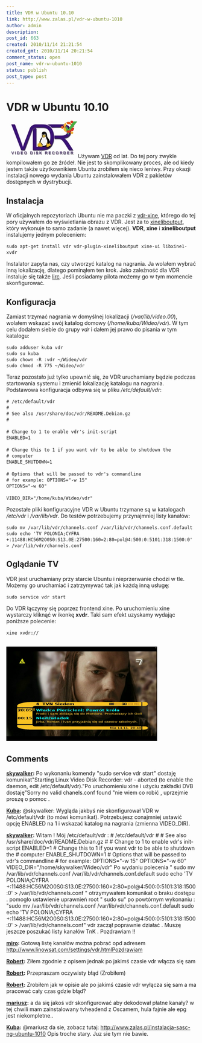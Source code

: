 ```yaml
---
title: VDR w Ubuntu 10.10
link: http://www.zalas.pl/vdr-w-ubuntu-1010
author: admin
description: 
post_id: 663
created: 2010/11/14 21:21:54
created_gmt: 2010/11/14 20:21:54
comment_status: open
post_name: vdr-w-ubuntu-1010
status: publish
post_type: post
---
```


<!--Jestem użytkownikiem VDR od lat. Do tej pory zwykle kompilowałem go ze źródeł. Nie jest to skomplikowany proces, ale od kiedy jestem także użytkownikiem Ubuntu zrobiłem się nieco leniwy. Przy okazji instalacji nowego wydania Ubuntu zainstalowałem VDR z pakietów dostępnych w dystrybucji.-->

# VDR w Ubuntu 10.10

![VDR w Ubuntu 10.10](/uploads/wp//2010/11/vdr-logo-ubuntu.jpg)Używam [VDR](http://www.tvdr.de/) od lat. Do tej pory zwykle kompilowałem go ze źródeł. Nie jest to skomplikowany proces, ale od kiedy jestem także użytkownikiem Ubuntu zrobiłem się nieco leniwy. Przy okazji instalacji nowego wydania Ubuntu zainstalowałem VDR z pakietów dostępnych w dystrybucji. 

## Instalacja

W oficjalnych repozytoriach Ubuntu nie ma paczki z [vdr-xine](http://home.vrweb.de/rnissl/), którego do tej pory używałem do wyświetlania obrazu z VDR. Jest za to [xineliboutput](http://xineliboutput.sourceforge.net/), który wykonuje to samo zadanie (a nawet więcej). **VDR**, **xine** i **xineliboutput** instalujemy jednym poleceniem: 
    
    
    sudo apt-get install vdr vdr-plugin-xineliboutput xine-ui libxine1-xvdr

Instalator zapyta nas, czy utworzyć katalog na nagrania. Ja wolałem wybrać inną lokalizację, dlatego pominąłem ten krok. Jako zależność dla VDR instaluje się także [lirc](http://www.lirc.org/). Jeśli posiadamy pilota możemy go w tym momencie skonfigurować. 

## Konfiguracja

Zamiast trzymać nagrania w domyślnej lokalizacji (_/var/lib/video.00_), wolałem wskazać swój katalog domowy (_/home/kuba/Wideo/vdr_). W tym celu dodałem siebie do grupy _vdr_ i dałem jej prawo do pisania w tym katalogu: 
    
    
    sudo adduser kuba vdr
    sudo su kuba
    sudo chown -R :vdr ~/Wideo/vdr
    sudo chmod -R 775 ~/Wideo/vdr

Teraz pozostało już tylko upewnić się, że VDR uruchamiany będzie podczas startowania systemu i zmienić lokalizację katalogu na nagrania. Podstawowa konfiguracja odbywa się w pliku _/etc/default/vdr_: 
    
    
    # /etc/default/vdr
    #
    # See also /usr/share/doc/vdr/README.Debian.gz
    #
    
    # Change to 1 to enable vdr's init-script
    ENABLED=1
    
    # Change this to 1 if you want vdr to be able to shutdown the
    # computer
    ENABLE_SHUTDOWN=1
    
    # Options that will be passed to vdr's commandline
    # for example: OPTIONS="-w 15"
    OPTIONS="-w 60"
    
    VIDEO_DIR="/home/kuba/Wideo/vdr"

Pozostałe pliki konfiguracyjne VDR w Ubuntu trzymane są w katalogach _/etc/vdr_ i _/var/lib/vdr_. Do testów potrzebujemy przynajmniej listy kanałów: 
    
    
    sudo mv /var/lib/vdr/channels.conf /var/lib/vdr/channels.conf.default
    sudo echo 'TV POLONIA;CYFRA +:11488:HC56M2O0S0:S13.0E:27500:160=2:80=pol@4:500:0:5101:318:1500:0' > /var/lib/vdr/channels.conf

## Oglądanie TV

VDR jest uruchamiany przy starcie Ubuntu i nieprzerwanie chodzi w tle. Możemy go uruchamiać i zatrzymywać tak jak każdą inną usługę: 
    
    
    sudo service vdr start

Do VDR łączymy się poprzez frontend xine. Po uruchomieniu xine wystarczy kliknąć w ikonkę **xvdr**. Taki sam efekt uzyskamy wydając poniższe polecenie: 
    
    
    xine xvdr://

## ![VDR](/uploads/wp//2010/11/vdr-tvn7-400x250.png)

## Comments

**[skywalker](#3012 "2010-12-23 09:37:02"):** Po wykonaniu komendy "sudo service vdr start" dostaję komunikat"Starting Linux Video Disk Recorder: vdr - aborted (to enable the daemon, edit /etc/default/vdr)."Po uruchomieniu xine i użyciu zakładki DVB dostaję"Sorry no valid chanels.conf found "nie wiem co robić , uprzejmie proszę o pomoc .

**[Kuba](#3013 "2010-12-24 06:21:17"):** @skywalker: Wygląda jakbyś nie skonfigurował VDR w /etc/default/vdr (to mówi komunikat). Potrzebujesz conajmniej ustawić opcję ENABLED na 1 i wskazać katalog na nagrania (zmienna VIDEO_DIR).

**[skywalker](#3014 "2010-12-27 03:07:17"):** Witam ! Mój /etc/default/vdr : # /etc/default/vdr # # See also /usr/share/doc/vdr/README.Debian.gz # # Change to 1 to enable vdr's init-script ENABLED=1 # Change this to 1 if you want vdr to be able to shutdown the # computer ENABLE_SHUTDOWN=1 # Options that will be passed to vdr's commandline # for example: OPTIONS="-w 15" OPTIONS="-w 60" VIDEO_DIR="/home/skywalker/Wideo/vdr" Po wydaniu polecenia " sudo mv /var/lib/vdr/channels.conf /var/lib/vdr/channels.conf.default sudo echo 'TV POLONIA;CYFRA +:11488:HC56M2O0S0:S13.0E:27500:160=2:80=pol@4:500:0:5101:318:1500:0' > /var/lib/vdr/channels.conf " otrzymywałem komunikat o braku dostępu . pomogło ustawienie uprawnień root " sudo su" po powtórnym wykonaniu : "sudo mv /var/lib/vdr/channels.conf /var/lib/vdr/channels.conf.default sudo echo 'TV POLONIA;CYFRA +:11488:HC56M2O0S0:S13.0E:27500:160=2:80=pol@4:500:0:5101:318:1500:0' > /var/lib/vdr/channels.conf" vdr zaczął poprawnie działać . Muszę jeszcze poszukać listy kanałów TnK . Pozdrawiam !!

**[miro](#3042 "2011-05-02 09:26:19"):** Gotową listę kanałów można pobrać opd adresem http://www.linowsat.com/settings/vdr.htmlPozdrawiam

**[Robert](#3079 "2011-10-27 06:59:25"):** Ziłem zgodnie z opisem jednak po jakimś czasie vdr włącza się sam

**[Robert](#3080 "2011-10-27 07:02:37"):** Przepraszam oczywisty błąd (Zrobiłem)

**[Robert](#3081 "2011-10-27 07:05:00"):** Zrobiłem jak w opisie ale po jakimś czasie vdr wyłącza się sam a ma pracować cały czas gdzie błąd?

**[mariusz](#3088 "2012-05-15 12:26:46"):** a da się jakoś vdr skonfigurować aby dekodował płatne kanały? w tej chwili mam zainstalowany tvheadend z Oscamem, hula fajnie ale epg jest niekompletne..

**[Kuba](#3089 "2012-05-16 16:52:28"):** @mariusz da sie, zobacz tutaj: http://www.zalas.pl/instalacja-sasc-ng-ubuntu-1010 Opis troche stary. Juz sie tym nie bawie.

